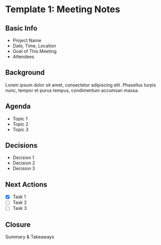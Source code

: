 # Template 1: Meeting Notes

## Basic Info

- Project Name
- Date, Time, Location
- Goal of This Meeting
- Attendees

## Background

Lorem ipsum dolor sit amet, consectetur adipiscing elit. Phasellus turpis nunc, tempor et purus tempus, condimentum accumsan massa.

## Agenda

- Topic 1
- Topic 2
- Topic 3

## Decisions

- Decision 1
- Decision 2
- Decision 3

## Next Actions

- [x] Task 1
- [ ] Task 2
- [ ] Task 3

## Closure

Summary & Takeaways

